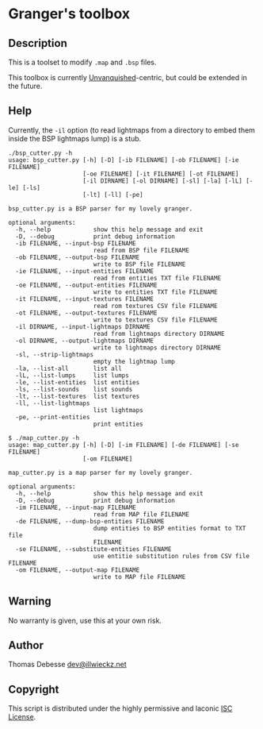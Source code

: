 Granger's toolbox
=================

Description
-----------

This is a toolset to modify `.map` and `.bsp` files.

This toolbox is currently [Unvanquished](http://unvanquished.net)-centric, but could be extended in the future.

Help
----

Currently, the `-il` option (to read lightmaps from a directory to embed them inside the BSP lightmaps lump) is a stub.

```
./bsp_cutter.py -h
usage: bsp_cutter.py [-h] [-D] [-ib FILENAME] [-ob FILENAME] [-ie FILENAME]
                     [-oe FILENAME] [-it FILENAME] [-ot FILENAME]
                     [-il DIRNAME] [-ol DIRNAME] [-sl] [-la] [-lL] [-le] [-ls]
                     [-lt] [-ll] [-pe]

bsp_cutter.py is a BSP parser for my lovely granger.

optional arguments:
  -h, --help            show this help message and exit
  -D, --debug           print debug information
  -ib FILENAME, --input-bsp FILENAME
                        read from BSP file FILENAME
  -ob FILENAME, --output-bsp FILENAME
                        write to BSP file FILENAME
  -ie FILENAME, --input-entities FILENAME
                        read from entities TXT file FILENAME
  -oe FILENAME, --output-entities FILENAME
                        write to entities TXT file FILENAME
  -it FILENAME, --input-textures FILENAME
                        read rom textures CSV file FILENAME
  -ot FILENAME, --output-textures FILENAME
                        write to textures CSV file FILENAME
  -il DIRNAME, --input-lightmaps DIRNAME
                        read from lightmaps directory DIRNAME
  -ol DIRNAME, --output-lightmaps DIRNAME
                        write to lightmaps directory DIRNAME
  -sl, --strip-lightmaps
                        empty the lightmap lump
  -la, --list-all       list all
  -lL, --list-lumps     list lumps
  -le, --list-entities  list entities
  -ls, --list-sounds    list sounds
  -lt, --list-textures  list textures
  -ll, --list-lightmaps
                        list lightmaps
  -pe, --print-entities
                        print entities
```

```
$ ./map_cutter.py -h
usage: map_cutter.py [-h] [-D] [-im FILENAME] [-de FILENAME] [-se FILENAME]
                     [-om FILENAME]

map_cutter.py is a map parser for my lovely granger.

optional arguments:
  -h, --help            show this help message and exit
  -D, --debug           print debug information
  -im FILENAME, --input-map FILENAME
                        read from MAP file FILENAME
  -de FILENAME, --dump-bsp-entities FILENAME
                        dump entities to BSP entities format to TXT file
                        FILENAME
  -se FILENAME, --substitute-entities FILENAME
                        use entitie substitution rules from CSV file FILENAME
  -om FILENAME, --output-map FILENAME
                        write to MAP file FILENAME
```

Warning
-------

No warranty is given, use this at your own risk.

Author
------

Thomas Debesse <dev@illwieckz.net>

Copyright
---------

This script is distributed under the highly permissive and laconic [ISC License](COPYING.md).
